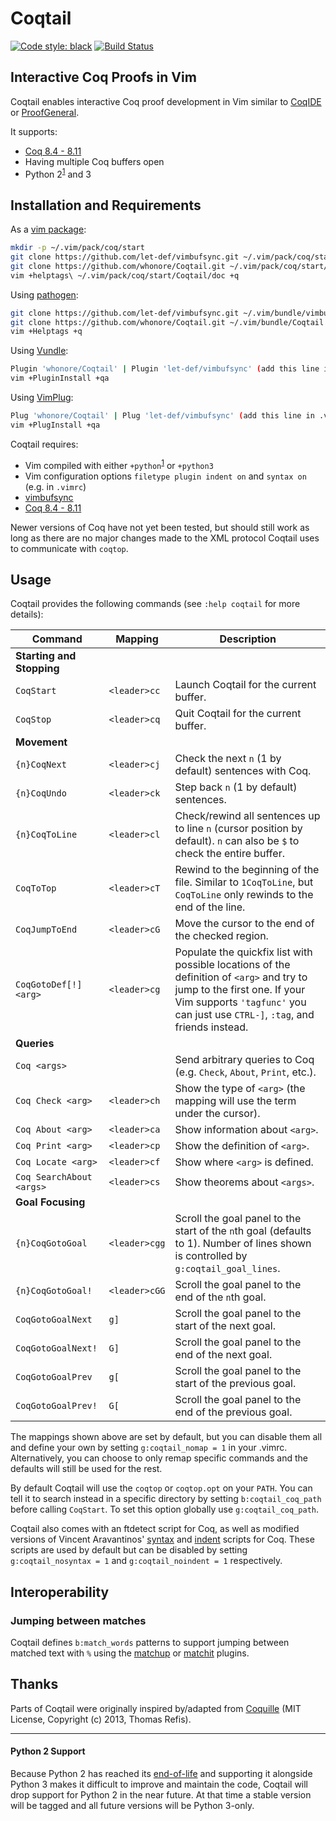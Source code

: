 # Coqtail

[![Code style: black](https://img.shields.io/badge/code%20style-black-000000.svg)](https://github.com/ambv/black)
[![Build Status](https://travis-ci.com/whonore/Coqtail.svg?branch=master)](https://travis-ci.com/whonore/Coqtail)

## Interactive Coq Proofs in Vim

Coqtail enables interactive Coq proof development in Vim similar to
[CoqIDE](https://coq.inria.fr/refman/practical-tools/coqide.html)
or [ProofGeneral](https://proofgeneral.github.io/).

It supports:
- [Coq 8.4 - 8.11](https://coq.inria.fr/download)
- Having multiple Coq buffers open
- Python 2<sup>[1](#python2)</sup> and 3

## Installation and Requirements

As a
[vim package](https://vimhelp.org/repeat.txt.html#packages):
```sh
mkdir -p ~/.vim/pack/coq/start
git clone https://github.com/let-def/vimbufsync.git ~/.vim/pack/coq/start/vimbufsync
git clone https://github.com/whonore/Coqtail.git ~/.vim/pack/coq/start/Coqtail
vim +helptags\ ~/.vim/pack/coq/start/Coqtail/doc +q
```

Using
[pathogen](https://github.com/tpope/vim-pathogen):
```sh
git clone https://github.com/let-def/vimbufsync.git ~/.vim/bundle/vimbufsync
git clone https://github.com/whonore/Coqtail.git ~/.vim/bundle/Coqtail
vim +Helptags +q
```

Using
[Vundle](https://github.com/VundleVim/Vundle.vim):
```sh
Plugin 'whonore/Coqtail' | Plugin 'let-def/vimbufsync' (add this line in .vimrc)
vim +PluginInstall +qa
```

Using
[VimPlug](https://github.com/junegunn/vim-plug):
```sh
Plug 'whonore/Coqtail' | Plug 'let-def/vimbufsync' (add this line in .vimrc)
vim +PlugInstall +qa
```

Coqtail requires:
- Vim compiled with either `+python`<sup>[1](#python2)</sup> or `+python3`
- Vim configuration options `filetype plugin indent on` and `syntax on` (e.g. in `.vimrc`)
- [vimbufsync](https://github.com/let-def/vimbufsync)
- [Coq 8.4 - 8.11](https://coq.inria.fr/download)

Newer versions of Coq have not yet been tested, but should still work as long as
there are no major changes made to the XML protocol Coqtail uses to communicate
with `coqtop`.

## Usage

Coqtail provides the following commands (see `:help coqtail` for more details):

| Command | Mapping | Description |
|---|---|---|
| **Starting and Stopping** | |
| `CoqStart` | `<leader>cc` | Launch Coqtail for the current buffer. |
| `CoqStop` | `<leader>cq` | Quit Coqtail for the current buffer. |
| **Movement** | |
| `{n}CoqNext` | `<leader>cj` | Check the next `n` (1 by default) sentences with Coq. |
| `{n}CoqUndo` | `<leader>ck` | Step back `n` (1 by default) sentences. |
| `{n}CoqToLine` | `<leader>cl` | Check/rewind all sentences up to line `n` (cursor position by default). `n` can also be `$` to check the entire buffer.|
| `CoqToTop` | `<leader>cT` | Rewind to the beginning of the file. Similar to `1CoqToLine`, but `CoqToLine` only rewinds to the end of the line. |
| `CoqJumpToEnd` | `<leader>cG` | Move the cursor to the end of the checked region. |
| `CoqGotoDef[!] <arg>` | `<leader>cg` | Populate the quickfix list with possible locations of the definition of `<arg>` and try to jump to the first one. If your Vim supports `'tagfunc'` you can just use `CTRL-]`, `:tag`, and friends instead. |
| **Queries** | |
| `Coq <args>` | | Send arbitrary queries to Coq (e.g. `Check`, `About`, `Print`, etc.). |
| `Coq Check <arg>` | `<leader>ch` | Show the type of `<arg>` (the mapping will use the term under the cursor). |
| `Coq About <arg>` | `<leader>ca` | Show information about `<arg>`. |
| `Coq Print <arg>` | `<leader>cp` | Show the definition of `<arg>`. |
| `Coq Locate <arg>` | `<leader>cf` | Show where `<arg>` is defined. |
| `Coq SearchAbout <args>` | `<leader>cs` | Show theorems about `<args>`. |
| **Goal Focusing** | |
| `{n}CoqGotoGoal` | `<leader>cgg` | Scroll the goal panel to the start of the `n`th goal (defaults to 1). Number of lines shown is controlled by `g:coqtail_goal_lines`. |
| `{n}CoqGotoGoal!` | `<leader>cGG` | Scroll the goal panel to the end of the `n`th goal. |
| `CoqGotoGoalNext` | `g]` | Scroll the goal panel to the start of the next goal. |
| `CoqGotoGoalNext!` | `G]` | Scroll the goal panel to the end of the next goal. |
| `CoqGotoGoalPrev` | `g[` | Scroll the goal panel to the start of the previous goal. |
| `CoqGotoGoalPrev!` | `G[` | Scroll the goal panel to the end of the previous goal. |

The mappings shown above are set by default, but you can disable them all and
define your own by setting `g:coqtail_nomap = 1` in your .vimrc.
Alternatively, you can choose to only remap specific commands and the defaults
will still be used for the rest.

By default Coqtail will use the `coqtop` or `coqtop.opt` on your `PATH`.
You can tell it to search instead in a specific directory by setting
`b:coqtail_coq_path` before calling `CoqStart`. To set this option globally use
`g:coqtail_coq_path`.

Coqtail also comes with an ftdetect script for Coq, as well as modified
versions of Vincent Aravantinos'
[syntax](http://www.vim.org/scripts/script.php?script_id=2063) and
[indent](http://www.vim.org/scripts/script.php?script_id=2079) scripts for Coq.
These scripts are used by default but can be disabled by setting
`g:coqtail_nosyntax = 1` and `g:coqtail_noindent = 1` respectively.

## Interoperability

### Jumping between matches

Coqtail defines `b:match_words` patterns to support jumping between matched
text with `%` using the
[matchup](https://github.com/andymass/vim-matchup) or
[matchit](http://ftp.vim.org/pub/vim/runtime/macros/matchit.txt) plugins.

## Thanks

Parts of Coqtail were originally inspired by/adapted from
[Coquille](https://github.com/the-lambda-church/coquille)
(MIT License, Copyright (c) 2013, Thomas Refis).

---

#### <a name="python2">Python 2 Support</a>
Because Python 2 has reached its [end-of-life](https://pythonclock.org/) and supporting it alongside Python 3 makes it difficult to improve and maintain the code, Coqtail will drop support for Python 2 in the near future. At that time a stable version will be tagged and all future versions will be Python 3-only.
